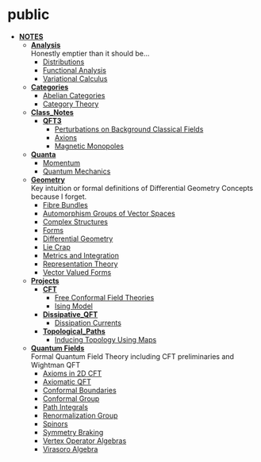 <!-- generated by markdown-notes-tree -->

# public

<!-- optional markdown-notes-tree directory description starts here -->

<!-- optional markdown-notes-tree directory description ends here -->

- [**NOTES**](NOTES)
    - [**Analysis**](NOTES/Analysis)  
        Honestly emptier than it should be...
        - [Distributions](NOTES/Analysis/Distributions.md)
        - [Functional Analysis](NOTES/Analysis/Functional_Analysis.md)
        - [Variational Calculus](NOTES/Analysis/Variational_Calculus.md)
    - [**Categories**](NOTES/Categories)
        - [Abelian Categories](NOTES/Categories/Abelian_Categories.md)
        - [Category Theory](NOTES/Categories/Categories.md)
    - [**Class_Notes**](NOTES/Class_Notes)
        - [**QFT3**](NOTES/Class_Notes/QFT3)
            - [Perturbations on Background Classical Fields](NOTES/Class_Notes/QFT3/Anomalies.md)
            - [Axions](NOTES/Class_Notes/QFT3/Axions.md)
            - [Magnetic Monopoles](NOTES/Class_Notes/QFT3/Monopoles.md)
    - [**Quanta**](NOTES/Classical_Physics)
        - [Momentum](NOTES/Classical_Physics/Momentum.md)
        - [Quantum Mechanics](NOTES/Classical_Physics/Quantum_Entry.md)
    - [**Geometry**](NOTES/Geometry)  
        Key intuition or formal definitions of Differential Geometry Concepts because I forget.
        - [Fibre Bundles](NOTES/Geometry/Bundles.md)
        - [Automorphism Groups of Vector Spaces](NOTES/Geometry/Common_Vector_Space_Groups.md)
        - [Complex Structures](NOTES/Geometry/Complex_Structures.md)
        - [Forms](NOTES/Geometry/Forms.md)
        - [Differential Geometry](NOTES/Geometry/Geometry.md)
        - [Lie Crap](NOTES/Geometry/Lie_Crap.md)
        - [Metrics and Integration](NOTES/Geometry/Metrics.md)
        - [Representation Theory](NOTES/Geometry/Representations.md)
        - [Vector Valued Forms](NOTES/Geometry/Vector_Valued_Forms.md)
    - [**Projects**](NOTES/Projects)
        - [**CFT**](NOTES/Projects/CFT)
            - [Free Conformal Field Theories](NOTES/Projects/CFT/Free_Fields.md)
            - [Ising Model](NOTES/Projects/CFT/Ising_Model.md)
        - [**Dissipative_QFT**](NOTES/Projects/Dissipative_QFT)
            - [Dissipation Currents](NOTES/Projects/Dissipative_QFT/Dissipation_Currents.md)
        - [**Topological_Paths**](NOTES/Projects/Topological_Paths)
            - [Inducing Topology Using Maps](NOTES/Projects/Topological_Paths/Inducing_Topology.md)
    - [**Quantum Fields**](NOTES/Quantum_Fields)  
        Formal Quantum Field Theory including CFT preliminaries and Wightman QFT
        - [Axioms in 2D CFT](NOTES/Quantum_Fields/2D_CFT_Axioms.md)
        - [Axiomatic QFT](NOTES/Quantum_Fields/Axiomatic_QFT.md)
        - [Conformal Boundaries](NOTES/Quantum_Fields/Boundaries.md)
        - [Conformal Group](NOTES/Quantum_Fields/Conformal_Group.md)
        - [Path Integrals](NOTES/Quantum_Fields/Path_Integrals.md)
        - [Renormalization Group](NOTES/Quantum_Fields/Renormalization_Group.md)
        - [Spinors](NOTES/Quantum_Fields/Spinors.md)
        - [Symmetry Braking](NOTES/Quantum_Fields/Symmetry_Breaking.md)
        - [Vertex Operator Algebras](NOTES/Quantum_Fields/Vertex_Operator_Algebras.md)
        - [Virasoro Algebra](NOTES/Quantum_Fields/Virasoro_Algebra.md)
